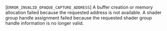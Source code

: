 [`ERROR_INVALID_OPAQUE_CAPTURE_ADDRESS`] A buffer creation
or memory allocation
failed because the requested address is not available.
A shader group handle assignment failed because the requested shader
group handle information is no longer valid.